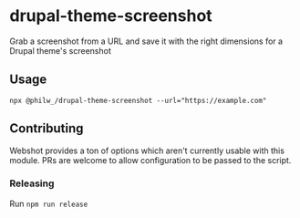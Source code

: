 # drupal-theme-screenshot

Grab a screenshot from a URL and save it with the right dimensions for a Drupal theme's screenshot

## Usage

`npx @philw_/drupal-theme-screenshot --url="https://example.com"`

## Contributing

Webshot provides a ton of options which aren't currently usable with this module. PRs are welcome to allow configuration to be passed to the script.

### Releasing

Run `npm run release`
